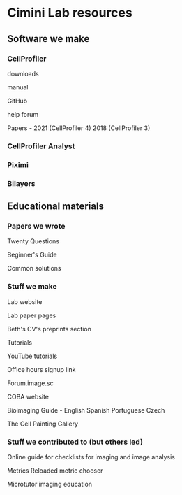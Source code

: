# Cimini Lab resources 

## Software we make

### CellProfiler

downloads 

manual 

GitHub 

help forum 

Papers - 2021 (CellProfiler 4) 2018 (CellProfiler 3)

### CellProfiler Analyst

### Piximi

### Bilayers 

## Educational materials

### Papers we wrote

Twenty Questions

Beginner's Guide 

Common solutions

### Stuff we make

Lab website

Lab paper pages

Beth's CV's preprints section

Tutorials

YouTube tutorials

Office hours signup link

Forum.image.sc

COBA website

Bioimaging Guide - English Spanish Portuguese Czech 

The Cell Painting Gallery

### Stuff we contributed to (but others led)

Online guide for checklists for imaging and image analysis

Metrics Reloaded metric chooser

Microtutor imaging education
